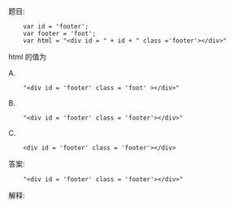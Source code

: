 题目:

		var id = 'footer';
    	var footer = 'foot';
    	var html = "<div id = " + id + " class ='footer'></div>"
  html 的值为

A.

		"<div id = 'footer' class = 'foot' ></div>"
B.

		"<div id = 'footer' class = 'footer'></div>"
C.

		<div id = 'footer' class = 'footer'></div>
答案:

		"<div id = 'footer' class = 'footer'></div>"
解释: